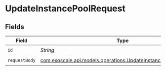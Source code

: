 # UpdateInstancePoolRequest


## Fields

| Field                                                                                                                        | Type                                                                                                                         | Required                                                                                                                     | Description                                                                                                                  |
| ---------------------------------------------------------------------------------------------------------------------------- | ---------------------------------------------------------------------------------------------------------------------------- | ---------------------------------------------------------------------------------------------------------------------------- | ---------------------------------------------------------------------------------------------------------------------------- |
| `id`                                                                                                                         | *String*                                                                                                                     | :heavy_check_mark:                                                                                                           | N/A                                                                                                                          |
| `requestBody`                                                                                                                | [com.exoscale.api.models.operations.UpdateInstancePoolRequestBody](../../models/operations/UpdateInstancePoolRequestBody.md) | :heavy_check_mark:                                                                                                           | N/A                                                                                                                          |